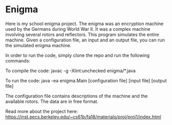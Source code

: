 # Enigma

Here is my school enigma project.  The enigma was an encryption machine used by the Germans during World War II.  It was a complex machine involving several rotors and reflectors.  This program simulates the entire machine.  Given a configuration file, an input and an output file, you can run the simulated enigma machine.  

In order to run the code, simply clone the repo and run the following commands: 

To compile the code:
javac -g -Xlint:unchecked enigma/*.java


To run the code:
java -ea enigma.Main [configuration file] [input file] [output file]

The configuration file contains descriptions of the machine and the available rotors. The data are in free format. 

Read more about the project here:
https://inst.eecs.berkeley.edu/~cs61b/fa18/materials/proj/proj1/index.html


